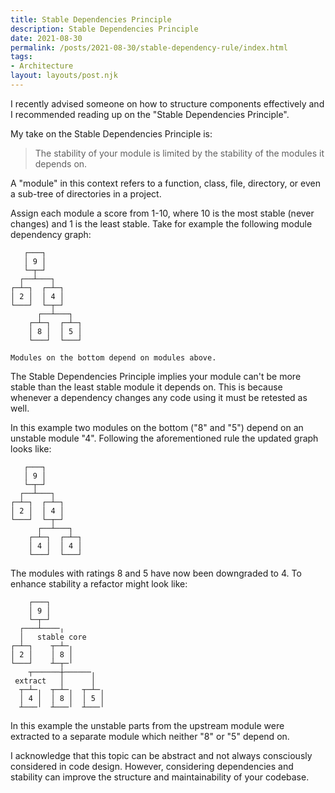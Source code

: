 ```yaml
---
title: Stable Dependencies Principle
description: Stable Dependencies Principle
date: 2021-08-30
permalink: /posts/2021-08-30/stable-dependency-rule/index.html
tags:
- Architecture
layout: layouts/post.njk
---
```


I recently advised someone on how to structure components effectively and I recommended reading up on the "Stable Dependencies Principle".

My take on the Stable Dependencies Principle is:

> The stability of your module is limited by the stability of the modules it depends on.

A "module" in this context refers to a function, class, file, directory, or even a sub-tree of directories in a project.

Assign each module a score from 1-10, where 10 is the most stable (never changes) and 1 is the least stable. Take for example the following module dependency graph:

```
   ┌───┐
   │ 9 │
   └─┬─┘
  ┌──┴───┐
┌─┴─┐  ┌─┴─┐
│ 2 │  │ 4 │
└───┘  └─┬─┘
      ┌──┴───┐
    ┌─┴─┐  ┌─┴─┐
    │ 8 │  │ 5 │
    └───┘  └───┘
    
Modules on the bottom depend on modules above.
```

The Stable Dependencies Principle implies your module can't be more stable than the least stable module it depends on. This is because whenever a dependency changes any code using it must be retested as well.

In this example two modules on the bottom ("8" and "5") depend on an unstable module "4". Following the aforementioned rule the updated graph looks like:

```
   ┌───┐
   │ 9 │
   └─┬─┘
  ┌──┴───┐
┌─┴─┐  ┌─┴─┐
│ 2 │  │ 4 │
└───┘  └─┬─┘
      ┌──┴───┐
    ┌─┴─┐  ┌─┴─┐
    │ 4 │  │ 4 │
    └───┘  └───┘
```

The modules with ratings 8 and 5 have now been downgraded to 4. To enhance stability a refactor might look like:

```
    ┌───┐
    │ 9 │
    └─┬─┘
  ┌───┴────╷
  │   stable core
┌─┴─┐    ┬─┴─╷
│ 2 │    │ 8 │
└───┘    ┴─┬─╵
    ┬──────┼──────╷
 extract   │      │
  ┬─┴─╷  ┬─┴─╷  ┬─┴─╷
  │ 4 │  │ 8 │  │ 5 │
  ┴───╵  ┴───╵  ┴───╵
```

In this example the unstable parts from the upstream module were extracted to a separate module which neither "8" or "5" depend on. 

I acknowledge that this topic can be abstract and not always consciously considered in code design. However, considering dependencies and stability can improve the structure and maintainability of your codebase.
